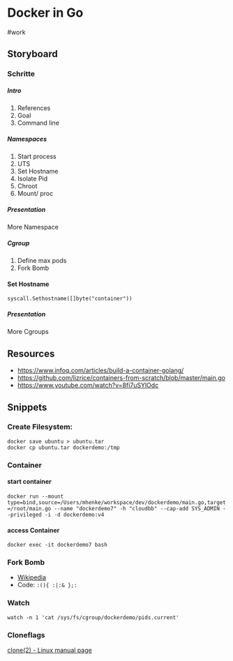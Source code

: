 # Docker in Go
#work

## Storyboard

### Schritte
##### Intro
1. References
2. Goal
3. Command line

##### Namespaces
1. Start process
2. UTS 
3. Set Hostname
4. Isolate Pid
5. Chroot
6. Mount/ proc

##### Presentation 
More Namespace 

##### Cgroup
1. Define max pods
2. Fork Bomb

#### Set Hostname
`syscall.Sethostname([]byte("container"))`

##### Presentation 
More Cgroups

## Resources

* https://www.infoq.com/articles/build-a-container-golang/
* https://github.com/lizrice/containers-from-scratch/blob/master/main.go
* https://www.youtube.com/watch?v=8fi7uSYlOdc

## Snippets

### Create Filesystem:
```
docker save ubuntu > ubuntu.tar
docker cp ubuntu.tar dockerdemo:/tmp

```
### Container 
#### start container
`docker run --mount type=bind,source=/Users/mhenke/workspace/dev/dockerdemo/main.go,target=/root/main.go --name "dockerdemo7" -h "cloudbb" --cap-add SYS_ADMIN --privileged -i -d dockerdemo:v4`

#### access Container
`docker exec -it dockerdemo7 bash`

### Fork Bomb

* [Wikipedia](https://en.wikipedia.org/wiki/Fork_bomb)
* Code: `:(){ :|:& };:`

### Watch
`watch -n 1 'cat /sys/fs/cgroup/dockerdemo/pids.current'`


### Cloneflags
[clone\(2\) - Linux manual page](https://man7.org/linux/man-pages/man2/clone.2.html)

